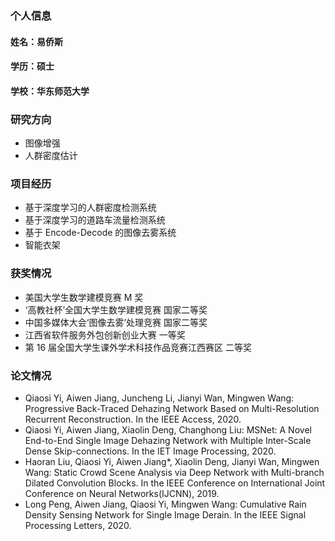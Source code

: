 ### 个人信息
#### 姓名：易侨斯
#### 学历：硕士
#### 学校：华东师范大学

### 研究方向
- 图像增强
- 人群密度估计

### 项目经历
- 基于深度学习的人群密度检测系统
- 基于深度学习的道路车流量检测系统
- 基于 Encode-Decode 的图像去雾系统
- 智能衣架

### 获奖情况
- 美国大学生数学建模竞赛 M 奖
- ‘高教社杯’全国大学生数学建模竞赛 国家二等奖
- 中国多媒体大会‘图像去雾’处理竞赛 国家二等奖
- 江西省软件服务外包创新创业大赛 一等奖
- 第 16 届全国大学生课外学术科技作品竞赛江西赛区 二等奖

### 论文情况
- Qiaosi Yi, Aiwen Jiang, Juncheng Li, Jianyi Wan, Mingwen Wang: Progressive Back-Traced Dehazing Network Based on Multi-Resolution Recurrent Reconstruction. In the IEEE Access, 2020.
- Qiaosi Yi, Aiwen Jiang, Xiaolin Deng, Changhong Liu: MSNet: A Novel End-to-End Single Image Dehazing Network with Multiple Inter-Scale Dense Skip-connections. In the IET Image Processing, 2020.
- Haoran Liu, Qiaosi Yi, Aiwen Jiang*, Xiaolin Deng, Jianyi Wan, Mingwen Wang: Static Crowd Scene Analysis via Deep Network with Multi-branch Dilated Convolution Blocks. In the IEEE Conference on International Joint Conference on Neural Networks(IJCNN), 2019.
- Long Peng, Aiwen Jiang, Qiaosi Yi, Mingwen Wang: Cumulative Rain Density Sensing Network for Single Image Derain. In the IEEE Signal
Processing Letters, 2020.
